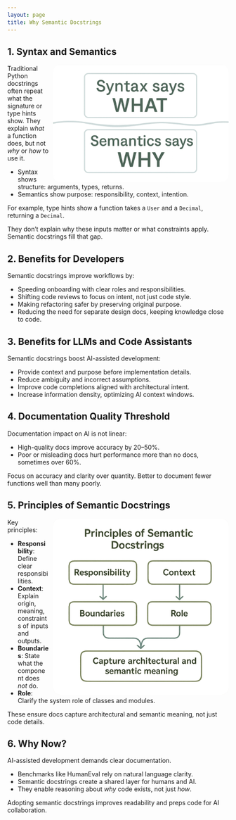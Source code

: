 ```yaml
---
layout: page
title: Why Semantic Docstrings
---
```


## 1. Syntax and Semantics

<img src="./assets/images/what-why.png" alt="What/Why Diagram" align="right" style="width: 400px;background-color:#f2f0e9;border-radius: 1rem;margin-left:10px;"/>

Traditional Python docstrings often repeat what the signature or type hints show. They explain *what* a function does, but not *why* or *how* to use it.  

- Syntax shows structure: arguments, types, returns.  
- Semantics show purpose: responsibility, context, intention.  

For example, type hints show a function takes a `User` and a `Decimal`, returning a `Decimal`.

They don’t explain why these inputs matter or what constraints apply. Semantic docstrings fill that gap.

## 2. Benefits for Developers

Semantic docstrings improve workflows by:  
- Speeding onboarding with clear roles and responsibilities.  
- Shifting code reviews to focus on intent, not just code style.  
- Making refactoring safer by preserving original purpose.  
- Reducing the need for separate design docs, keeping knowledge close to code.

## 3. Benefits for LLMs and Code Assistants

Semantic docstrings boost AI-assisted development:  
- Provide context and purpose before implementation details.  
- Reduce ambiguity and incorrect assumptions.  
- Improve code completions aligned with architectural intent.  
- Increase information density, optimizing AI context windows.

## 4. Documentation Quality Threshold

Documentation impact on AI is not linear:  
- High-quality docs improve accuracy by 20–50%.  
- Poor or misleading docs hurt performance more than no docs, sometimes over 60%.  

Focus on accuracy and clarity over quantity. Better to document fewer functions well than many poorly.

## 5. Principles of Semantic Docstrings

<img src="./assets/images/principles.png" alt="Principles Diagram" align="right" style="width: 400px;background-color:#f2f0e9;border-radius: 1rem;margin-left:10px;"/>

Key principles:  
- **Responsibility**: Define clear responsibilities.  
- **Context**: Explain origin, meaning, constraints of inputs and outputs.  
- **Boundaries**: State what the component does *not* do.  
- **Role**: Clarify the system role of classes and modules.  

These ensure docs capture architectural and semantic meaning, not just code details.

## 6. Why Now?

AI-assisted development demands clear documentation.  
- Benchmarks like HumanEval rely on natural language clarity.  
- Semantic docstrings create a shared layer for humans and AI.  
- They enable reasoning about *why* code exists, not just *how*.  

Adopting semantic docstrings improves readability and preps code for AI collaboration.

